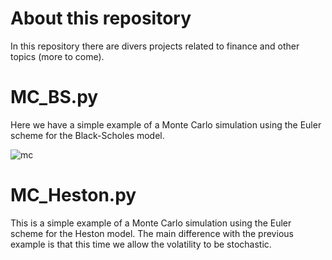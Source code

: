 # About this repository
In this repository there are divers projects related to finance and other topics (more to come).

# MC_BS.py 
Here we have a simple example of a Monte Carlo simulation using the Euler scheme for the Black-Scholes model.

![mc](https://user-images.githubusercontent.com/36447056/36165755-dd6ef348-10f0-11e8-889e-59502c5101a1.png)

# MC_Heston.py
This is a simple example of a Monte Carlo simulation using the Euler scheme for the Heston model. The main difference with the previous example is that this time we allow the volatility to be stochastic.
